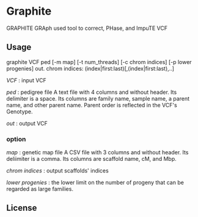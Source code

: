 # Graphite

GRAPHITE
GRAph used tool to correct, PHase, and ImpuTE VCF


## Usage

graphite VCF ped [-m map] [-t num_threads] [-c chrom indices] [-p lower progenies] out.
chrom indices: (index|first:last)[,(index|first:last),..]

*VCF*             : input VCF

*ped*             : pedigree file
                    A text file with 4 columns and without header.
                    Its delimiter is a space.
                    Its columns are family name, sample name, a parent name, and other parent name.
                    Parent order is reflected in the VCF's Genotype.

*out*             : output VCF

### option

*map*             : genetic map file
                    A CSV file with 3 columns and without header.
                    Its deliimiter is a comma.
                    Its columns are scaffold name, cM, and Mbp.

*chrom indices*   : output scaffolds' indices

*lower progenies* : the lower limit on the number of progeny that can be regarded as large families.

#### 

## License
